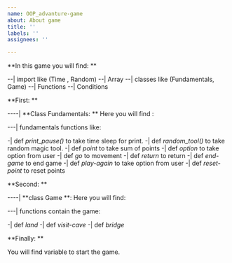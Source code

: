 ```yaml
---
name: OOP_advanture-game
about: About game
title: ''
labels: ''
assignees: ''

---
```


**In this game you will find: **

--| import like (Time , Random)
--| Array
--| classes like (Fundamentals, Game)
--| Functions
--| Conditions

**First: **

----| **Class Fundamentals: **
Here you will find :

---| fundamentals functions like:

-| def _print_pause()_ to take time sleep for print.
-| def _random_tool()_ to take random magic tool.
-| def _point_ to take sum of points
-| def _option_   to take option from user
-| def _go_  to movement
-| def _return_  to return 
-| def _end-game_  to end game
-| def _play-again_  to take option from user
-| def _reset-point_  to reset points


**Second: **

----| **class Game **:
Here you will find:

---| functions contain the game:

-| def _land_
-| def _visit-cave_
-| def _bridge_

**Finally: **

You will find variable to start the game.
